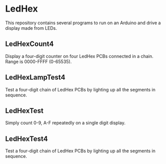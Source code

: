 # LedHex

This repository contains several programs to run on an Arduino
and drive a display made from LEDs.

## LedHexCount4

Display a four-digit counter on four LedHex PCBs connected in a chain.
Range is 0000-FFFF (0-65535).

## LedHexLampTest4

Test a four-digit chain of LedHex PCBs by lighting up all the segments
in sequence.

## LedHexTest

Simply count 0-9, A-F repeatedly on a single digit display.

## LedHexTest4

Test a four-digit chain of LedHex PCBs by lighting up all the segments
in sequence.
